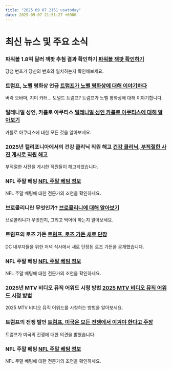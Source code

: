 ```yaml
---
title: "2025 09 07 2151 usatoday"
date: 2025-09-07 21:51:27 +0900
---
```


# 최신 뉴스 및 주요 소식

### 파워볼 1.8억 달러 잭팟 추첨 결과 확인하기 [파워볼 잭팟 확인하기](https://www.usatoday.com/story/money/lottery/2025/09/06/powerball-winning-numbers-jackpot-september-6-lottery-drawing/85994333007/)
당첨 번호가 당신의 번호와 일치하는지 확인해보세요.
### 트럼프, 노벨 평화상 언급 [트럼프가 노벨 평화상에 대해 이야기하다](https://www.usatoday.com/story/news/politics/2025/09/07/trump-nobel-peace-prize-ukraine-gaza/85980330007/)
버락 오바마, 지미 카터... 도널드 트럼프? 트럼프가 노벨 평화상에 대해 이야기합니다.
### 밀레니얼 성인, 카를로 아쿠티스 [밀레니얼 성인 카를로 아쿠티스에 대해 알아보기](https://www.usatoday.com/story/news/nation/2025/09/06/carlo-acutis-millennial-saint-pope-leo-vatican/86016607007/)
카를로 아쿠티스에 대한 모든 것을 알아보세요.
### 2025년 캘리포니아에서의 건강 클리닉 직원 해고 [건강 클리닉, 부적절한 사진 게시로 직원 해고](https://www.usatoday.com/story/news/nation/2025/09/06/california-health-clinic-fires-employees-patient-photos-social-media/85970539007/)
부적절한 사진을 게시한 직원들이 해고되었습니다.
### NFL 주말 베팅 [NFL 주말 베팅 정보](https://www.usatoday.com/story/sports/nfl/2025/09/07/nfl-best-bets-week-1/85965624007/)
NFL 주말 베팅에 대한 전문가의 조언을 확인하세요.
### 브로콜리니란 무엇인가? [브로콜리니에 대해 알아보기](https://www.usatoday.com/story/life/health-wellness/2025/09/07/what-is-broccolini/85967284007/)
브로콜리니가 무엇인지, 그리고 먹어야 하는지 알아보세요.
### 트럼프의 로즈 가든 [트럼프, 로즈 가든 새로 단장](https://www.usatoday.com/story/news/politics/2025/09/06/trump-rose-garden-club-white-house/86012686007/)
DC 내부자들을 위한 저녁 식사에서 새로 단장된 로즈 가든을 공개했습니다.
### NFL 주말 베팅 [NFL 주말 베팅 정보](https://www.usatoday.com/story/sports/nfl/2025/09/07/nfl-best-bets-week-1/85965624007/)
NFL 주말 베팅에 대한 전문가의 조언을 확인하세요.
### 2025년 MTV 비디오 뮤직 어워드 시청 방법 [2025 MTV 비디오 뮤직 어워드 시청 방법](https://www.usatoday.com/story/entertainment/music/2025/09/07/vma-mtv-2025-time-watch-stream/85978248007/)
2025 MTV 비디오 뮤직 어워드를 시청하는 방법을 알아보세요.
### 트럼프의 전쟁 발언 [트럼프, 미국은 모든 전쟁에서 이겨야 한다고 주장](https://www.usatoday.com/story/news/politics/2025/09/06/trump-war-department-never-fought-to-win/86014351007/)
트럼프가 미국의 전쟁에 대한 의견을 밝혔습니다.
### NFL 주말 베팅 [NFL 주말 베팅 정보](https://www.usatoday.com/story/sports/nfl/2025/09/07/nfl-best-bets-week-1/85965624007/)
NFL 주말 베팅에 대한 전문가의 조언을 확인하세요.
